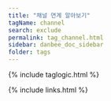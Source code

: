 ```yaml
---
title: "채널 연계 알아보기"
tagName: channel
search: exclude
permalink: tag_channel.html
sidebar: danbee_doc_sidebar
folder: tags
---
```

{% include taglogic.html %}

{% include links.html %}

